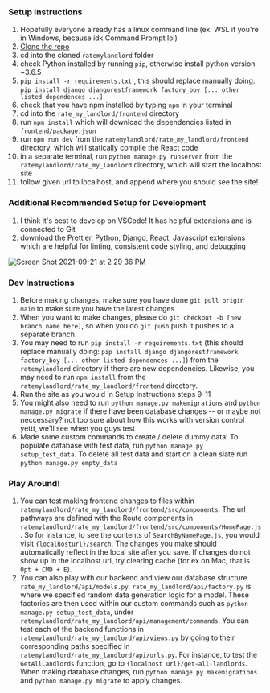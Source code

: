 ### Setup Instructions ###
1. Hopefully everyone already has a linux command line (ex: WSL if you're in Windows, because idk Command Prompt lol)
2. [Clone the repo](https://docs.github.com/en/repositories/creating-and-managing-repositories/cloning-a-repository#cloning-a-repository)
3. cd into the cloned `ratemylandlord` folder
4. check Python installed by running `pip`, otherwise install python version ~3.6.5
5. `pip install -r requirements.txt` , this should replace manually doing: `pip install django djangorestframework factory_boy [... other listed dependences ...]`
6. check that you have npm installed by typing `npm` in your terminal
7. cd into the `rate_my_landlord/frontend` directory
8. run `npm install` which will download the dependencies listed in `frontend/package.json`
9. run `npm run dev` from the `ratemylandlord/rate_my_landlord/frontend` directory, which will statically compile the React code
10. in a separate terminal, run `python manage.py runserver` from the `ratemylandlord/rate_my_landlord` directory, which will start the localhost site
11. follow given url to localhost, and append where you should see the site!

### Additional Recommended Setup for Development ###
1. I think it's best to develop on VSCode! It has helpful extensions and is connected to Git
2. download the Prettier, Python, Django, React, Javascript extensions which are helpful for linting, consistent code styling, and debugging

![Screen Shot 2021-09-21 at 2 29 36 PM](https://user-images.githubusercontent.com/43322572/134227217-a21acb96-f103-4d58-ba37-9f87d74b46e2.png)

### Dev Instructions ###
1. Before making changes, make sure you have done `git pull origin main` to make sure you have the latest changes
2. When you want to make changes, please do `git checkout -b [new branch name here]`, so when you do `git push` push it pushes to a separate branch.
3. You may need to run `pip install -r requirements.txt` (this should replace manually doing: `pip install django djangorestframework factory_boy [... other listed dependences ...]`) from the `ratemylandlord` directory if there are new dependencies. Likewise, you may need to run `npm install` from the `ratemylandlord/rate_my_landlord/frontend` directory.
4. Run the site as you would in Setup Instructions steps 9-11
5. You might also need to run `python manage.py makemigrations` and `python manage.py migrate` if there have been database changes -- or maybe not neccessary? not too sure about how this works with version control yettt, we'll see when you guys test
6. Made some custom commands to create / delete dummy data! To populate database with test data, run `python manage.py setup_test_data`. To delete all test data and start on a clean slate run `python manage.py empty_data`

### Play Around! ###
1. You can test making frontend changes to files within `ratemylandlord/rate_my_landlord/frontend/src/components`. The url pathways are defined with the Route components in `ratemylandlord/rate_my_landlord/frontend/src/components/HomePage.js`. So for instance, to see the contents of `SearchByNamePage.js`, you would visit `{localhosturl}/search`. The changes you make should automatically reflect in the local site after you save. If changes do not show up in the localhost url, try clearing cache (for ex on Mac, that is `Opt + CMD + E`).
2. You can also play with our backend and view our database structure `rate_my_landlord/api/models.py`. `rate_my_landlord/api/factory.py` is where we specified random data generation logic for a model. These factories are then used within our custom commands such as `python manage.py setup_test_data`, under `ratemylandlord/rate_my_landlord/api/management/commands`. You can test each of the backend functions in `ratemylandlord/rate_my_landlord/api/views.py` by going to their corresponding paths specified in `ratemylandlord/rate_my_landlord/api/urls.py`. For instance, to test the `GetAllLandlords` function, go to `{localhost url}/get-all-landlords`. When making database changes, run `python manage.py makemigrations` and `python manage.py migrate` to apply changes.
